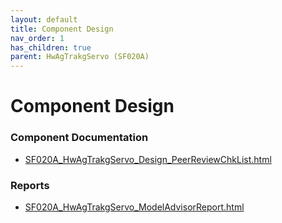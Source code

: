 ```yaml
---
layout: default
title: Component Design
nav_order: 1
has_children: true
parent: HwAgTrakgServo (SF020A)
---
```

# Component Design
### Component Documentation

- [SF020A_HwAgTrakgServo_Design_PeerReviewChkList.html](Doc/SF020A_HwAgTrakgServo_Design_PeerReviewChkList.html)

### Reports

- [SF020A_HwAgTrakgServo_ModelAdvisorReport.html](Reports/SF020A_HwAgTrakgServo_ModelAdvisorReport.html)

